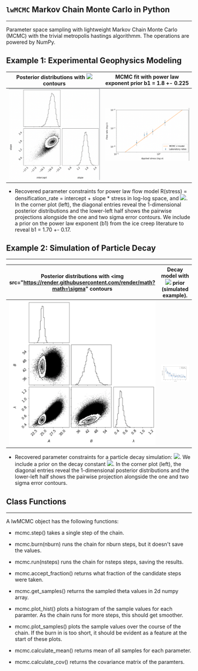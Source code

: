 ## `lwMCMC` Markov Chain Monte Carlo in Python

---

Parameter space sampling with lightweight Markov Chain Monte Carlo (MCMC) with the trivial metropolis hastings algorithmm. The operations are powered by NumPy. 

## Example 1: Experimental Geophysics Modeling

Posterior distributions with <img src="https://render.githubusercontent.com/render/math?math=\sigma"> contours | MCMC fit with power law exponent prior b1 = 1.8 +- 0.225
:---------------------------------:|:----------------------------------------:
![](examples/data/ice_corners.png) | ![](examples/data/icescatter.png)

* Recovered parameter constraints for power law flow model R(stress) = densification_rate = intercept + slope * stress in log-log space, and <img src="https://render.githubusercontent.com/render/math?math=\R = exp(b0)*\sigma^{b1}">. In the corner plot (left), the diagonal entries reveal the 1-dimensional posterior distributions and the lower-left half shows the pairwise projections alongside the one and two sigma error contours. We include a prior on the power law exponent (b1) from the ice creep literature to reveal b1 = 1.70 +- 0.17.

## Example 2: Simulation of Particle Decay

---

Posterior distributions with <img src="https://render.githubusercontent.com/render/math?math=\sigma" contours | Decay model with <img src="https://render.githubusercontent.com/render/math?math=\lambda"> prior (simulated example). 
:---------------------------------:|:----------------------------------------:
![](examples/data/gridsims.png) | ![](examples/data/sims.png)


* Recovered parameter constraints for a particle decay simulation: <img src="https://render.githubusercontent.com/render/math?math=\R(t) = A + B e^{-\lambda t}">. We include a prior on the decay constant <img src="https://render.githubusercontent.com/render/math?math=\lambda">. In the corner plot (left), the diagonal entries reveal the 1-dimensional posterior distributions and the lower-left half shows the pairwise projection alongside the one and two sigma error contours. 

## Class Functions 

---

A lwMCMC object has the following functions:
        
* mcmc.step() takes a single step of the chain.

* mcmc.burn(nburn) runs the chain for nburn steps, but it doesn't save
            the values.

* mcmc.run(nsteps) runs the chain for nsteps steps, saving the results.

* mcmc.accept_fraction() returns what fraction of the candidate steps
            were taken.

* mcmc.get_samples() returns the sampled theta values in 2d numpy array.
* mcmc.plot_hist() plots a histogram of the sample values for each
            paramter.  As the chain runs for more steps, this should get
            smoother.
        
* mcmc.plot_samples() plots the sample values over the course of the 
            chain.  If the burn in is too short, it should be evident as a
            feature at the start of these plots.
    
* mcmc.calculate_mean() returns mean of all samples for each parameter.
* mcmc.calculate_cov() returns the covariance matrix of the paramters.
